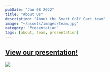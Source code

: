 ```yaml
---
pubDate: "Jan 08 2022"
title: "About Us"
description: "About the Smart Golf Cart team"
image: "~/assets/images/team.jpg"
category: "Presentation"
tags: [about, team, presentation]
---
```


## [View our presentation!](https://docs.autogolfc.art/src/files/presentation.pdf)

[![](https://docs.autogolfc.art/src/thumbnails/presentation.png)](https://docs.autogolfc.art/src/files/presentation.pdf)